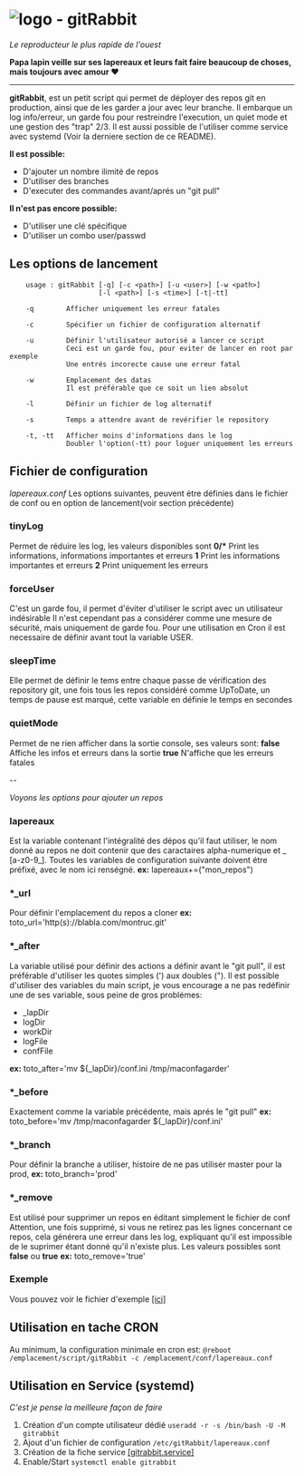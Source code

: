 # ![logo](https://git.iglou.eu/Laboratory/gitRabbit/raw/branch/master/gitRabbit.png) *-* gitRabbit
*Le reproducteur le plus rapide de l'ouest*

**Papa lapin veille sur ses lapereaux et leurs fait faire beaucoup de choses, mais toujours avec amour :heart:**

---
**gitRabbit**, est un petit script qui permet de déployer des repos git en production, ainsi que de les garder a jour avec leur branche.
Il embarque un log info/erreur, un garde fou pour restreindre l'execution, un quiet mode et une gestion des "trap" 2/3.
Il est aussi possible de l'utiliser comme service avec systemd (Voir la derniere section de ce README).

**Il est possible:**
* D'ajouter un nombre ilimité de repos
* D'utiliser des branches
* D'executer des commandes avant/aprés un "git pull"

**Il n'est pas encore possible:**
* D'utiliser une clé spécifique
* D'utiliser un combo user/passwd

## Les options de lancement
```
    usage : gitRabbit [-q] [-c <path>] [-u <user>] [-w <path>]
                      [-l <path>] [-s <time>] [-t|-tt]

    -q        Afficher uniquement les erreur fatales

    -c        Spécifier un fichier de configuration alternatif

    -u        Définir l'utilisateur autorisé a lancer ce script
              Ceci est un garde fou, pour eviter de lancer en root par exemple
              Une entrés incorecte cause une erreur fatal

    -w        Emplacement des datas
              Il est préférable que ce soit un lien absolut

    -l        Définir un fichier de log alternatif

    -s        Temps a attendre avant de revérifier le repository

    -t, -tt   Afficher moins d'informations dans le log
              Doubler l'option(-tt) pour loguer uniquement les erreurs
```

## Fichier de configuration
*lapereaux.conf*
Les options suivantes, peuvent étre définies dans le fichier de conf ou en option de lancement(voir section précédente)

### tinyLog
Permet de réduire les log, les valeurs disponibles sont
**0/\*** Print les informations, informations importantes et erreurs
**1** Print les informations importantes et erreurs
**2** Print uniquement les erreurs

### forceUser
C'est un garde fou, il permet d'éviter d'utiliser le script avec un utilisateur indésirable
Il n'est cependant pas a considérer comme une mesure de sécurité, mais uniquement de garde fou.
Pour une utilisation en Cron il est necessaire de définir avant tout la variable USER.

### sleepTime
Elle permet de définir le tems entre chaque passe de vérification des repository git,
une fois tous les repos considéré comme UpToDate, un temps de pause est marqué,
cette variable en définie le temps en secondes

### quietMode
Permet de ne rien afficher dans la sortie console, ses valeurs sont:
**false** Affiche les infos et erreurs dans la sortie
**true** N'affiche que les erreurs fatales

--

*Voyons les options pour ajouter un repos*

### lapereaux
Est la variable contenant l'intégralité des dépos qu'il faut utiliser,
le nom donné au repos ne doit contenir que des caractaires alpha-numerique et _ [a-z0-9\_].
Toutes les variables de configuration suivante doivent étre préfixé, avec le nom ici renségné.
**ex:** lapereaux+=("mon_repos")

### \*_url
Pour définir l'emplacement du repos a cloner
**ex:** toto_url='http(s)://blabla.com/montruc.git'

### \*_after
La variable utilisé pour définir des actions a définir avant le "git pull",
il est préférable d'utiliser les quotes simples (') aux doubles (").
Il est possible d'utiliser des variables du main script, je vous encourage
a ne pas redéfinir une de ses variable, sous peine de gros problémes:
- \_lapDir
- logDir
- workDir
- logFile
- confFile

**ex:** toto_after='mv ${\_lapDir}/conf.ini /tmp/maconfagarder'

### \*_before
Exactement comme la variable précédente, mais aprés le "git pull"
**ex:** toto_before='mv /tmp/maconfagarder ${\_lapDir}/conf.ini'

### \*_branch
Pour définir la branche a utiliser, histoire de ne pas utiliser master pour la prod,
**ex:** toto_branch='prod'

### \*_remove
Est utilisé pour supprimer un repos en éditant simplement le fichier de conf
Attention, une fois supprimé, si vous ne retirez pas les lignes concernant ce
repos, cela générera une erreur dans les log, expliquant qu'il est impossible
de le suprimer étant donné qu'il n'existe plus.
Les valeurs possibles sont **false** ou **true**
**ex:** toto_remove='true'

### Exemple
Vous pouvez voir le fichier d'exemple [[ici]](https://git.iglou.eu/Laboratory/gitRabbit/src/branch/master/lapereaux.conf.sample)

## Utilisation en tache CRON
Au minimum, la configuration minimale en cron est:
`@reboot /emplacement/script/gitRabbit -c /emplacement/conf/lapereaux.conf`

## Utilisation en Service (systemd)
*C'est je pense la meilleure façon de faire*

1. Création d'un compte utilisateur dédié `useradd -r -s /bin/bash -U -M gitrabbit`
2. Ajout d'un fichier de configuration `/etc/gitRabbit/lapereaux.conf`
3. Création de la fiche service [[gitrabbit.service]](https://git.iglou.eu/Laboratory/gitRabbit/raw/branch/master/gitrabbit.service)
4. Enable/Start `systemctl enable gitrabbit`